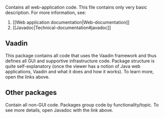 <!-- --- title: Web package -->

Contains all web-application code. This file contains only very basic description. For more information, see:  

1. [[Web application documentation|Web-documentation]]
2. [[Javadoc|Technical-documentation#javadoc]]

## Vaadin

This package contains all code that uses the Vaadin framework and thus defines all GUI and supportive infrastructure code. Package structure is quite self-explanatory (once the viewer has a notion of Java web applications, Vaadin and what it does and how it works). To learn more, open the links above.

## Other packages

Contain all non-GUI code. Packages group code by functionality/topic. To see more details, open Javadoc with the link above.